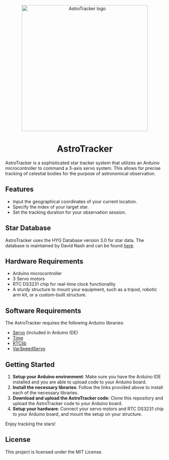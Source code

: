 <div align="center">
  <img src="https://your-logo-link-here" alt="AstroTracker logo" width="400"/>
  <h1>AstroTracker</h1>
</div>

AstroTracker is a sophisticated star tracker system that utilizes an Arduino microcontroller to command a 3-axis servo system. This allows for precise tracking of celestial bodies for the purpose of astronomical observation.

## Features

- Input the geographical coordinates of your current location.
- Specify the index of your target star.
- Set the tracking duration for your observation session.

## Star Database

AstroTracker uses the HYG Database version 3.0 for star data. The database is maintained by David Nash and can be found [here](https://github.com/astronexus/HYG-Database).

## Hardware Requirements

- Arduino microcontroller
- 3 Servo motors
- RTC DS3231 chip for real-time clock functionality
- A sturdy structure to mount your equipment, such as a tripod, robotic arm kit, or a custom-built structure.

## Software Requirements

The AstroTracker requires the following Arduino libraries:

- [Servo](https://www.arduino.cc/reference/en/libraries/servo/) (included in Arduino IDE)
- [Time](https://github.com/PaulStoffregen/Time)
- [RTClib](https://github.com/adafruit/RTClib)
- [VarSpeedServo](https://github.com/netlabtoolkit/VarSpeedServo)

## Getting Started

1. **Setup your Arduino environment**: Make sure you have the Arduino IDE installed and you are able to upload code to your Arduino board.
2. **Install the necessary libraries**: Follow the links provided above to install each of the necessary libraries.
3. **Download and upload the AstroTracker code**: Clone this repository and upload the AstroTracker code to your Arduino board.
4. **Setup your hardware**: Connect your servo motors and RTC DS3231 chip to your Arduino board, and mount the setup on your structure.

Enjoy tracking the stars!

## License

This project is licensed under the MIT License.

